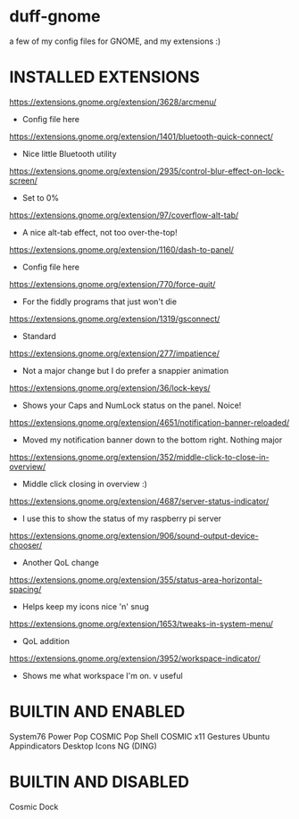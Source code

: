 # duff-gnome
a few of my config files for GNOME, and my extensions :)

# INSTALLED EXTENSIONS

https://extensions.gnome.org/extension/3628/arcmenu/
  - Config file here

https://extensions.gnome.org/extension/1401/bluetooth-quick-connect/
  - Nice little Bluetooth utility

https://extensions.gnome.org/extension/2935/control-blur-effect-on-lock-screen/
  - Set to 0%

https://extensions.gnome.org/extension/97/coverflow-alt-tab/
  - A nice alt-tab effect, not too over-the-top!

https://extensions.gnome.org/extension/1160/dash-to-panel/
  - Config file here

https://extensions.gnome.org/extension/770/force-quit/
  - For the fiddly programs that just won't die

https://extensions.gnome.org/extension/1319/gsconnect/
  - Standard

https://extensions.gnome.org/extension/277/impatience/
  - Not a major change but I do prefer a snappier animation

https://extensions.gnome.org/extension/36/lock-keys/
  - Shows your Caps and NumLock status on the panel. Noice!
  
https://extensions.gnome.org/extension/4651/notification-banner-reloaded/
  - Moved my notification banner down to the bottom right. Nothing major

https://extensions.gnome.org/extension/352/middle-click-to-close-in-overview/
  - Middle click closing in overview :)

https://extensions.gnome.org/extension/4687/server-status-indicator/
  - I use this to show the status of my raspberry pi server
  
https://extensions.gnome.org/extension/906/sound-output-device-chooser/
  - Another QoL change

https://extensions.gnome.org/extension/355/status-area-horizontal-spacing/
  - Helps keep my icons nice 'n' snug

https://extensions.gnome.org/extension/1653/tweaks-in-system-menu/
  - QoL addition

https://extensions.gnome.org/extension/3952/workspace-indicator/
  - Shows me what workspace I'm on. v useful
  
# BUILTIN AND ENABLED

System76 Power
Pop COSMIC
Pop Shell
COSMIC x11 Gestures
Ubuntu Appindicators
Desktop Icons NG (DING)
  
# BUILTIN AND DISABLED

Cosmic Dock
